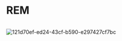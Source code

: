 # REM

```

```

![121d70ef-ed24-43cf-b590-e297427cf7bc](C:\Users\eeet9\Desktop\121d70ef-ed24-43cf-b590-e297427cf7bc.png)
